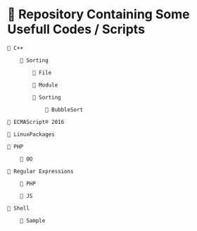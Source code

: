 # 💾 Repository Containing Some Usefull Codes / Scripts

    📁 C++

        📂 Sorting

            📓 File

            📓 Module

            📓 Sorting
                
                📖 BubbleSort

    📁 ECMAScript® 2016

    📁 LinuxPackages

    📁 PHP

        📂 OO

    📁 Regular Expressions

        📂 PHP

        📂 JS

    📁 Shell

        📂 Sample